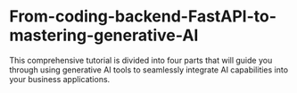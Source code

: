 # From-coding-backend-FastAPI-to-mastering-generative-AI
This comprehensive tutorial is divided into four parts that will guide you through using generative AI tools to seamlessly integrate AI capabilities into your business applications.
